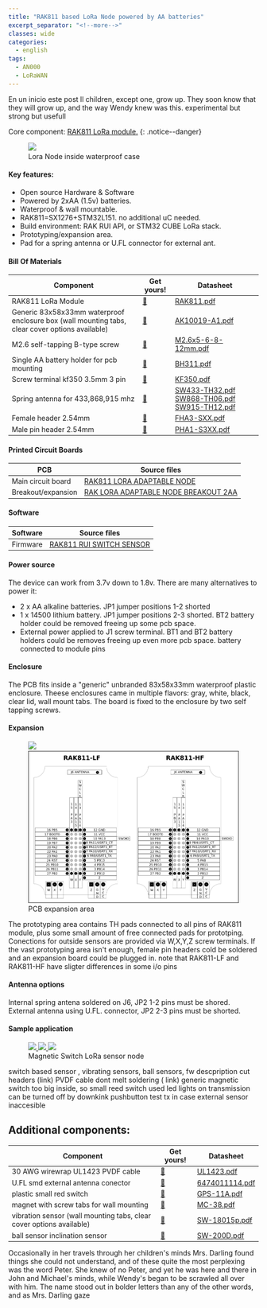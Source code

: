 ```yaml
---
title: "RAK811 based LoRa Node powered by AA batteries"
excerpt_separator: "<!--more-->"
classes: wide
categories:
  - english
tags:
  - AN000
  - LoRaWAN
---
```


En un inicio este post ll children, except one, grow up. They soon know that they will grow up, and the way Wendy knew was this.
experimental but strong but usefull

Core component: [RAK811 LoRa module.](#)
{: .notice--danger}

<figure>
	<a href="/assets/images/RAK811_NODE_OPEN.jpg"> <img src="/assets/images/RAK811_NODE_OPEN.jpg"> </a>
	<figcaption>Lora Node inside waterproof case</figcaption>
</figure>


#### Key features:
* Open source Hardware & Software
* Powered by 2xAA (1.5v) batteries.
* Waterproof & wall mountable.
* RAK811=SX1276+STM32L151. no additional uC needed.
* Build environment: RAK RUI API, or STM32 CUBE LoRa stack.
* Prototyping/expansion area.
* Pad for a spring antenna or U.FL connector for external ant.


#### Bill Of Materials

| Component         | Get yours! | Datasheet                                          | 
| -------- | ------ | ------------------------------------------------------------ |
| RAK811 LoRa Module    | [💸](#)     | [RAK811.pdf](/assets/pdf/RAK811.pdf)           |
| Generic 83x58x33mm waterproof enclosure box (wall mounting tabs, clear cover options available)    | [💸](#)  | [AK10019-A1.pdf](/assets/pdf/AK10019-A1.pdf)                               |
| M2.6 self-tapping B-type screw    | [💸](#)     | [M2.6x5-6-8-12mm.pdf](/assets/pdf/M2.6x5-6-8-12mm.pdf)           |
| Single AA battery holder for pcb mounting | [💸](#)  | [BH311.pdf](/assets/pdf/BH311.pdf) | 
| Screw terminal kf350 3.5mm 3 pin | [💸](#)  | [KF350.pdf](/assets/pdf/KF350.pdf)                           |
| Spring antenna for 433,868,915 mhz| [💸](#)  | [SW433-TH32.pdf](/assets/pdf/SW433-TH32.pdf) [SW868-TH06.pdf](/assets/pdf/SW868-TH06.pdf) [SW915-TH12.pdf](/assets/pdf/SW915-TH12.pdf)
| Female header 2.54mm  | [💸](#)  | [FHA3-SXX.pdf](/assets/pdf/FHA3-S1XX.pdf)                           |
| Male pin header 2.54mm  | [💸](#)  | [PHA1-S3XX.pdf](/assets/pdf/PHA1-S3XX.pdf)                           |

#### Printed Circuit Boards

| PCB    |  Source files                                          | 
| -------- | ------------------------------------------------------------ |
| Main circuit board     | [RAK811 LORA ADAPTABLE NODE](https://github.com/galopago/RAK811_LORA_ADAPTABLE_NODE)           |
| Breakout/expansion  | [RAK LORA ADAPTABLE NODE BREAKOUT 2AA](https://github.com/galopago/RAK_LORA_ADAPTABLE_NODE_BREAKOUT_2AA)        |

#### Software

| Software    | Source files                                          | 
| -------- | ------------------------------------------------------------ |
| Firmware    | [RAK811 RUI SWITCH SENSOR](https://github.com/galopago/RAK811_RUI_SWITCH_SENSOR)           |


#### Power source
The device can work from 3.7v down to 1.8v. There are many alternatives to power it:
* 2 x AA alkaline batteries. JP1 jumper positions 1-2 shorted
* 1 x 14500 lithium battery. JP1 jumper positions 2-3 shorted. BT2 battery holder could be removed freeing up some pcb space.
* External power applied to J1 screw terminal. BT1 and BT2 battery holders could be removes freeing up even more pcb space.
battery connected to module pins

#### Enclosure
The PCB fits inside a "generic" unbranded 83x58x33mm waterproof plastic enclosure. Theese enclosures came in multiple flavors: gray, white, black, clear lid, wall mount tabs. The board is fixed to the enclosure by two self tapping screws.

#### Expansion

<figure class="half">
	<a href="/assets/images/RAK811_NODE_EXPANSION.jpg"> <img src="/assets/images/RAK811_NODE_EXPANSION.jpg"> </a>
	<a href="/assets/images/RAK811_NODE_PINOUT.png"> <img src="/assets/images/RAK811_NODE_PINOUT.png"> </a>
	<figcaption>PCB expansion area</figcaption>
</figure>

The prototyping area contains TH pads connected to all pins of RAK811 module, plus  some small amount of free connected pads for prototping. Conections for outside sensors are provided via W,X,Y,Z screw terminals. If the vast prototyping area isn't enough, female pin headers cold be soldered and an expansion board could be plugged in.
note that RAK811-LF and RAK811-HF have sligter differences in some i/o pins


#### Antenna options
Internal spring antena soldered on J6, JP2 1-2 pins must be shored.  
External antenna using U.FL. connector, JP2 2-3 pins must be shorted. 

#### Sample application

<figure class="third">
	<a href="/assets/images/RAK811_NODE_RESISTORS.jpg"> <img src="/assets/images/RAK811_NODE_RESISTORS.jpg"> </a>
	<a href="/assets/images/RAK811_NODE_REEDSWITCH.jpg"> <img src="/assets/images/RAK811_NODE_REEDSWITCH.jpg"> </a>
	<a href="/assets/images/RAK811_NODE_CLOSED.jpg"> <img src="/assets/images/RAK811_NODE_CLOSED.jpg"> </a>
	<figcaption>Magnetic Switch LoRa sensor node</figcaption>
</figure>

switch based sensor , vibrating sensors, ball sensors, fw descpription
cut headers (link) PVDF cable dont melt soldering ( link)
generic magnetic switch too big inside, so small reed switch used
led lights on transmission can be turned off by downkink
pushbutton test tx in case external sensor inaccesible

## Additional components:

| Component         | Get yours! | Datasheet                                          | 
| -------- | ------ | ------------------------------------------------------------ |
| 30 AWG wirewrap UL1423 PVDF cable    | [💸](#)     | [UL1423.pdf](/assets/pdf/UL1423.pdf)           |
| U.FL smd external antenna conector    | [💸](#)     | [6474011114.pdf](/assets/pdf/6474011114.pdf)           |
| plastic small red switch     | [💸](#)  | [GPS-11A.pdf](/assets/pdf/GPS-11A.pdf)                               |
| magnet with screw tabs for wall mounting     | [💸](#)  | [MC-38.pdf](/assets/pdf/MC-38.pdf)                               |
| vibration sensor (wall mounting tabs, clear cover options available)    | [💸](#)  | [SW-18015p.pdf](/assets/pdf/SW-18015p.pdf)                               |
| ball sensor inclination sensor    | [💸](#)  | [SW-200D.pdf](/assets/pdf/SW-200D.pdf)                               |

                     

Occasionally in her travels through her children's minds Mrs. Darling found things she could not understand, and of these quite the most perplexing was the word Peter. She knew of no Peter, and yet he was here and there in John and Michael's minds, while Wendy's began to be scrawled all over with him. The name stood out in bolder letters than any of the other words, and as Mrs. Darling gaze